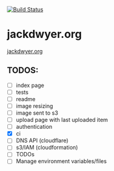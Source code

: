 [![Build Status](https://travis-ci.org/jackdwyer/jackdwyer.org.svg?branch=master)](https://travis-ci.org/jackdwyer/jackdwyer.org)

# jackdwyer.org
[jackdwyer.org](http://jackdwyer.org)

## TODOS:
* [ ] index page
* [ ] tests
* [ ] readme
* [ ] image resizing
* [ ] image sent to s3
* [ ] upload page with last uploaded item
* [ ] authentication
* [x] ci
* [ ] DNS API (cloudflare)
* [ ] s3/IAM (cloudformation)
* [ ] TODOs
* [ ] Manage environment variables/files
